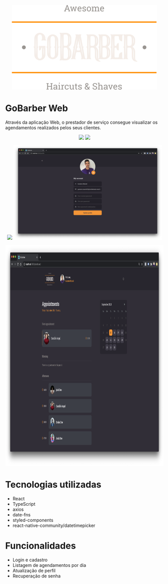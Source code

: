 <p align="center">
  <img src="../.github/logo.svg">
</p>

# GoBarber Web
Através da aplicação Web, o prestador de serviço consegue visualizar os agendamentos realizados pelos seus clientes.

<p align="center">
  <img height="300" src="../.github/logon.png">
  <img height="300" src="../.github/logon2.png">
</p>

<p align="center">
  <img height="300" src="../.github/webSignIn.png">
  <img height="300" src="../.github/profile2.png">
</p>

<p align="center">
  <img height="700" src="../.github/appointments2.png">
</p>


# Tecnologias utilizadas
- React
- TypeScript
- axios
- date-fns
- styled-components
- react-native-community/datetimepicker

# Funcionalidades
- Login e cadastro
- Listagem de agendamentos por dia
- Atualização de perfil
- Recuperação de senha
